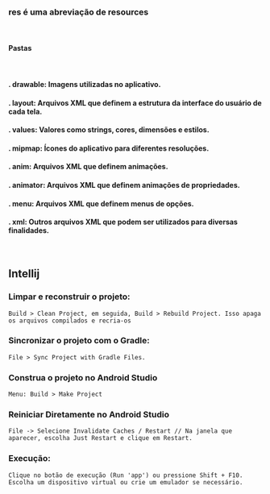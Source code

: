 ### res é uma abreviação de resources
<br>

#### Pastas
<br>

#### . drawable: Imagens utilizadas no aplicativo.
#### . layout: Arquivos XML que definem a estrutura da interface do usuário de cada tela.
#### . values: Valores como strings, cores, dimensões e estilos.
#### . mipmap: Ícones do aplicativo para diferentes resoluções.
#### . anim: Arquivos XML que definem animações.
#### . animator: Arquivos XML que definem animações de propriedades.
#### . menu: Arquivos XML que definem menus de opções.
#### . xml: Outros arquivos XML que podem ser utilizados para diversas finalidades.
<br>

## Intellij 
### Limpar e reconstruir o projeto:
`Build > Clean Project, em seguida, Build > Rebuild Project. Isso apaga os arquivos compilados e recria-os`

### Sincronizar o projeto com o Gradle:
`File > Sync Project with Gradle Files.`

### Construa o projeto no Android Studio 
`Menu: Build > Make Project`

### Reiniciar Diretamente no Android Studio
`File -> Selecione Invalidate Caches / Restart // Na janela que aparecer, escolha Just Restart e clique em Restart.`

### Execução: 
`Clique no botão de execução (Run 'app') ou pressione Shift + F10.`
`Escolha um dispositivo virtual ou crie um emulador se necessário.`
